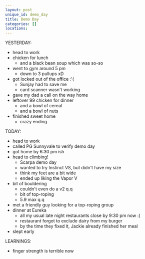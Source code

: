 ```yaml
---
layout: post
unique_id: demo_day
title: Demo Day
categories: []
locations: 
---
```


YESTERDAY:
* head to work
* chicken for lunch
  * and a black bean soup which was so-so
* went to gym around 5 pm
  * down to 3 pullups xD
* got locked out of the office :'(
  * Sunjay had to save me
  * card scanner wasn't working
* gave my dad a call on the way home
* leftover 99 chicken for dinner
  * and a bowl of cereal
  * and a bowl of nuts
* finished sweet home
  * crazy ending

TODAY:
* head to work
* called PG Sunnyvale to verify demo day
* got home by 6:30 pm ish
* head to climbing!
  * Scarpa demo day
  * wanted to try Instinct VS, but didn't have my size
  * think my feet are a bit wide
  * ended up liking the Vapor V
* bit of bouldering
  * couldn't even do a v2 q.q
  * bit of top-roping
  * 5.9 max q.q
* met a friendly guy looking for a top-roping group
* dinner at Eureka
  * all my usual late night restaurants close by 9:30 pm now :(
  * restaurant forgot to exclude dairy from my burger
  * by the time they fixed it, Jackie already finished her meal
* slept early

LEARNINGS:
* finger strength is terrible now
